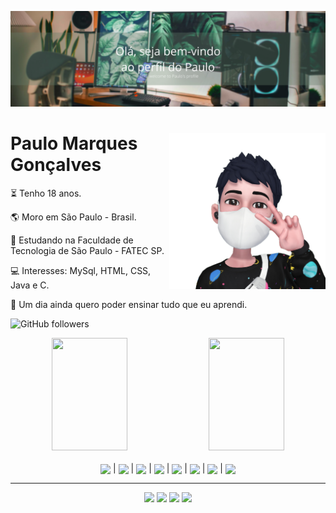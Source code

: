 ![Olá,Seja bem-vindo ao perfil do Paulo](https://github.com/PauloMarquesG/PauloMarquesG/blob/main/Photos/header.png)
<div>
  <img align="right" height="250em" border-radius="50%" src="Photos/avatar.png" />

  # Paulo Marques Gonçalves

  <p>⏳ Tenho 18 anos.</p>
  <p>🌎 Moro em São Paulo - Brasil.</p>
  <p>🏫 Estudando na Faculdade de Tecnologia de São Paulo - FATEC SP.</p>
  <p>💻 Interesses: MySql, HTML, CSS, Java e C.</p>
  <p>💭 Um dia ainda quero poder ensinar tudo que eu aprendi.</p>

  ![GitHub followers](https://img.shields.io/github/followers/PauloMarquesG?style=flat-square)
  <!--<img src="https://komarev.com/ghpvc/?username=PauloMarquesG&color=green" alt="Profile views" />-->
</div>

<div align="center">
  <img width="49%" height="180em" src="https://github-readme-stats.vercel.app/api?username=PauloMarquesG&show_icons=true&theme=dark&include_all_commits=true&count_private=true"/>
  <img width="49%" height="180em" src="https://github-readme-stats.vercel.app/api/top-langs/?username=PauloMarquesG&layout=compact&langs_count=5&theme=dark"/>
</div>
  
<div style="display: inline_block" align="center"><br>  
  <img align="center" height="50" src="https://cdn.jsdelivr.net/gh/devicons/devicon/icons/html5/html5-original.svg" /> | 
  <img align="center" height="50" src="https://cdn.jsdelivr.net/gh/devicons/devicon/icons/css3/css3-original.svg" /> | 
  <img align="center" height="50" src="https://cdn.jsdelivr.net/gh/devicons/devicon/icons/c/c-original.svg" /> | 
  <img align="center" height="50" src="https://cdn.jsdelivr.net/gh/devicons/devicon/icons/php/php-plain.svg" /> | 
  <img align="center" height="50" src="https://cdn.jsdelivr.net/gh/devicons/devicon/icons/mysql/mysql-original.svg" /> | 
  <img align="center" height="50" src="https://cdn.jsdelivr.net/gh/devicons/devicon/icons/java/java-original.svg" /> | 
  <img align="center" height="50" src="https://cdn.jsdelivr.net/gh/devicons/devicon/icons/javascript/javascript-original.svg" /> | 
  <img align="center" height="50" src="https://cdn.jsdelivr.net/gh/devicons/devicon/icons/python/python-original.svg" />
</div>

  --- 
<div align="center">
  <a href="https://www.facebook.com/paulomarquesgon" target="_blank"><img src="https://img.shields.io/badge/Facebook-1877F2?style=for-the-badge&logo=facebook&logoColor=white"></a>
  <a href="https://www.linkedin.com/in/paulo-marques-gonçalves/" target="_blank"><img src="https://img.shields.io/badge/LinkedIn-0077B5?style=for-the-badge&logo=linkedin&logoColor=white"></a>
  <a href="https://www.instagram.com/paulinhn_/" target="_blank"><img src="https://img.shields.io/badge/Instagram-E4405F?style=for-the-badge&logo=instagram&logoColor=white"></a>
  <a href="https://discord.gg/2uXyGHrzVu" target="_blank"><img src="https://img.shields.io/badge/Discord-7289DA?style=for-the-badge&logo=discord&logoColor=white"></a>
</div>
